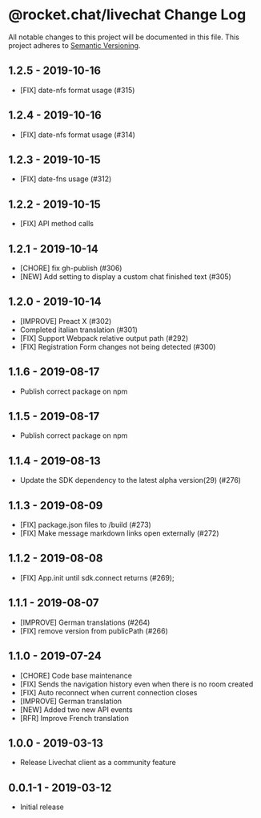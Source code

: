 # @rocket.chat/livechat Change Log
All notable changes to this project will be documented in this file.
This project adheres to [Semantic Versioning](http://semver.org/).

## 1.2.5 - 2019-10-16

* [FIX] date-nfs format usage (#315)

## 1.2.4 - 2019-10-16

* [FIX] date-nfs format usage (#314)

## 1.2.3 - 2019-10-15

* [FIX] date-fns usage (#312)

## 1.2.2 - 2019-10-15

* [FIX] API method calls

## 1.2.1 - 2019-10-14

* [CHORE] fix gh-publish (#306)
* [NEW] Add setting to display a custom chat finished text (#305)

## 1.2.0 - 2019-10-14

* [IMPROVE] Preact X (#302)
* Completed italian translation (#301)
* [FIX] Support Webpack relative output path (#292)
* [FIX] Registration Form changes not being detected (#300)

## 1.1.6 - 2019-08-17
* Publish correct package on npm

## 1.1.5 - 2019-08-17
* Publish correct package on npm

## 1.1.4 - 2019-08-13
* Update the SDK dependency to the latest alpha version(29) (#276)

## 1.1.3 - 2019-08-09
* [FIX] package.json files to /build (#273)
* [FIX] Make message markdown links open externally (#272)

## 1.1.2 - 2019-08-08
* [FIX] App.init until sdk.connect returns (#269);

## 1.1.1 - 2019-08-07
* [IMPROVE] German translations (#264)
* [FIX] remove version from publicPath (#266)

## 1.1.0 - 2019-07-24
* [CHORE] Code base maintenance
* [FIX] Sends the navigation history even when there is no room created
* [FIX] Auto reconnect when current connection closes
* [IMPROVE] German translation
* [NEW] Added two new API events
* [RFR] Improve French translation

## 1.0.0 - 2019-03-13
*  Release Livechat client as a community feature

## 0.0.1-1 - 2019-03-12
*  Initial release
